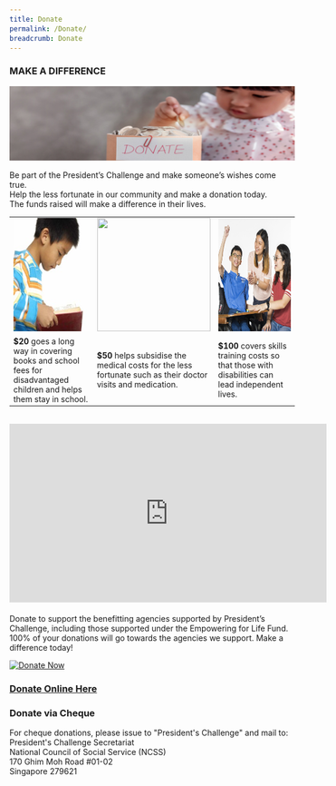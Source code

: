 ```yaml
---
title: Donate
permalink: /Donate/
breadcrumb: Donate
---
```

### MAKE A DIFFERENCE

![Donate Banner](/images/PC_Banner_Donate_v2.jpg "Donate Banner")

Be part of the President’s Challenge and make someone’s wishes come true.  
Help the less fortunate in our community and make a donation today.  
The funds raised will make a difference in their lives.
 

<table width="100%" cellpadding="10px" cellspacing="10px" border="0">
<tr><td width="33%" align="center"> <img src="/images/Donate-Story1.jpg" style="width:200px;height:200px;" alt="" border="0"> </td>
<td width="34%" align="center"> <img src="/images/person-seeing-doctor.jpg" style="width:200px;height:200px;" alt="" border="0"> </td>
<td width="33%" align="center"> <img src="/images/Donate-Story3a.jpg" style="width:200px;height:200px;" alt="" border="0"> </td></tr>
<tr><td><b>$20</b> goes a long way in covering books and school fees for disadvantaged children and helps them stay in school.</td>
<td><b>$50</b> helps subsidise the medical costs for the less fortunate such as their doctor visits and medication.</td>
<td><b>$100</b> covers skills training costs so that those with disabilities can lead independent lives.</td></tr></table>
 <br>
<div class="bp-youtube">
      <iframe width="560" height="315" src="https://www.youtube.com/embed/TmRRl--HJ6k" frameborder="0" allow="autoplay; encrypted-media" allowfullscreen></iframe>
</div>
 <br>
Donate to support the benefitting agencies supported by President’s Challenge, including those supported under the Empowering for Life Fund. 100% of your donations will go towards the agencies we support. Make a difference today! 

[![Donate Now](/images/beneficiary1.jpg "Donate Now")](https://www.giving.sg/president-s-challenge)

### [Donate Online Here](https://www.giving.sg/president-s-challenge)


### Donate via Cheque

For cheque donations, please issue to "President's Challenge" and mail to:  
President's Challenge Secretariat  
National Council of Social Service (NCSS)  
170 Ghim Moh Road #01-02  
Singapore 279621